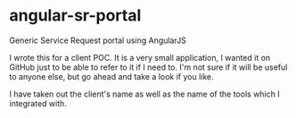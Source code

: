 angular-sr-portal
=================

Generic Service Request portal using AngularJS

I wrote this for a client POC. It is a very small application, I wanted it on GitHub just to be able to refer to it if I need to. I'm not sure if it will be useful to anyone else, but go ahead and take a look if you like.

I have taken out the client's name as well as the name of the tools which I integrated with. 